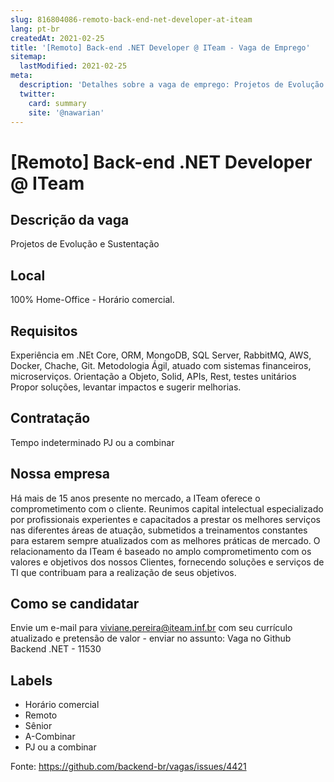 ```yaml
---
slug: 816804086-remoto-back-end-net-developer-at-iteam
lang: pt-br
createdAt: 2021-02-25
title: '[Remoto] Back-end .NET Developer @ ITeam - Vaga de Emprego'
sitemap:
  lastModified: 2021-02-25
meta:
  description: 'Detalhes sobre a vaga de emprego: Projetos de Evolução e Sustentação'
  twitter:
    card: summary
    site: '@nawarian'
---
```


# [Remoto] Back-end .NET Developer @ ITeam

<!--
==================================================
POR FAVOR, SÓ POSTE SE A VAGA FOR PARA TRABALHAR COM REACT OU TECNOLOGIAS DO ECOSSISTEMA!

Exemplo: [São Paulo] Developer na NOME DA EMPRESA`
==================================================
-->

## Descrição da vaga

Projetos de Evolução e Sustentação


## Local

100% Home-Office - Horário comercial.


## Requisitos

Experiência em .NEt Core, ORM, MongoDB, SQL Server, RabbitMQ, AWS, Docker, Chache, Git.
Metodologia Ágil, atuado com sistemas financeiros, microserviços.
Orientação a Objeto, Solid, APIs, Rest, testes unitários
Propor soluções, levantar impactos e sugerir melhorias.


## Contratação

Tempo indeterminado
PJ ou a combinar

## Nossa empresa

Há mais de 15 anos presente no mercado, a ITeam oferece o comprometimento com o cliente.
Reunimos capital intelectual especializado por profissionais experientes e capacitados a prestar os melhores serviços nas diferentes áreas de atuação, submetidos a treinamentos constantes para estarem sempre atualizados com as melhores práticas de mercado. 
O relacionamento da ITeam é baseado no amplo comprometimento com os valores e objetivos dos nossos Clientes, fornecendo soluções e serviços de TI que contribuam para a realização de seus objetivos.

## Como se candidatar

Envie um e-mail para viviane.pereira@iteam.inf.br com seu currículo atualizado e pretensão de valor - enviar no assunto: Vaga no Github Backend .NET - 11530

## Labels

- Horário comercial
- Remoto
- Sênior
- A-Combinar
- PJ ou a combinar

Fonte: https://github.com/backend-br/vagas/issues/4421
